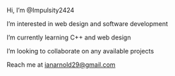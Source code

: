 Hi, I’m @Impulsity2424

I’m interested in web design and software development

I’m currently learning C++ and web design

I’m looking to collaborate on any available projects

Reach me at ianarnold29@gmail.com

